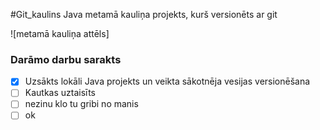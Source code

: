 #Git_kaulins
Java metamā kauliņa projekts, kurš versionēts ar git

![metamā kauliņa attēls]

### **Darāmo darbu sarakts**
- [x] Uzsākts lokāli Java projekts un veikta sākotnēja vesijas  versionēšana
- [ ] Kautkas uztaisīts
- [ ] nezinu klo tu gribi no manis
- [ ] ok
